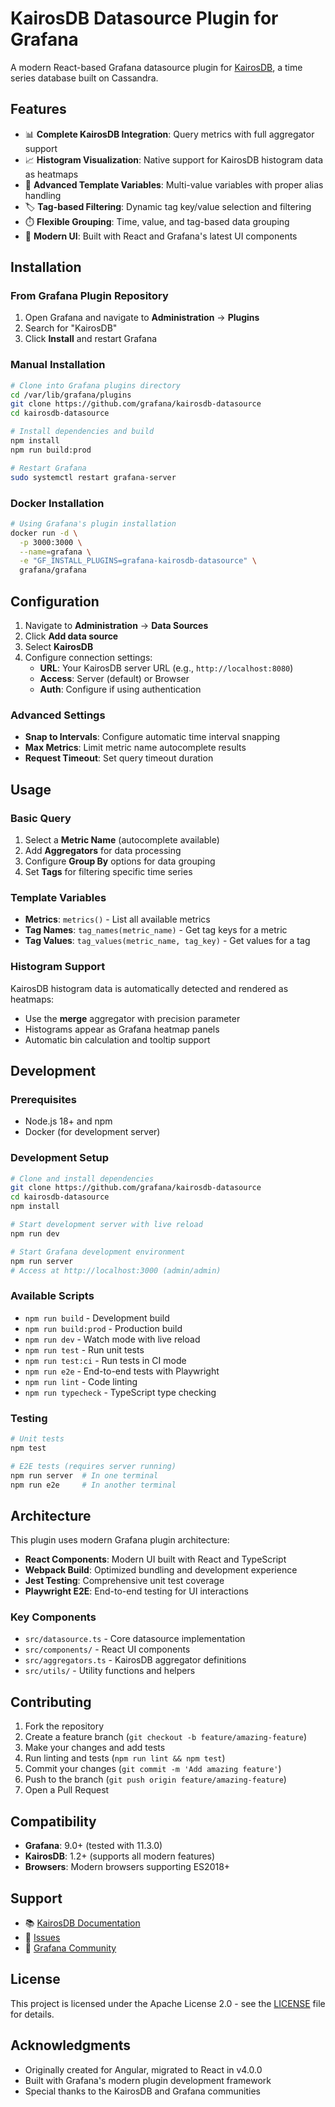 # KairosDB Datasource Plugin for Grafana

A modern React-based Grafana datasource plugin for [KairosDB](https://kairosdb.github.io/), a time series database built on Cassandra.

## Features

- 📊 **Complete KairosDB Integration**: Query metrics with full aggregator support
- 📈 **Histogram Visualization**: Native support for KairosDB histogram data as heatmaps  
- 🎯 **Advanced Template Variables**: Multi-value variables with proper alias handling
- 🏷️ **Tag-based Filtering**: Dynamic tag key/value selection and filtering
- ⏱️ **Flexible Grouping**: Time, value, and tag-based data grouping
- 🚀 **Modern UI**: Built with React and Grafana's latest UI components

## Installation

### From Grafana Plugin Repository
1. Open Grafana and navigate to **Administration** → **Plugins**
2. Search for "KairosDB"
3. Click **Install** and restart Grafana

### Manual Installation
```bash
# Clone into Grafana plugins directory
cd /var/lib/grafana/plugins
git clone https://github.com/grafana/kairosdb-datasource
cd kairosdb-datasource

# Install dependencies and build
npm install
npm run build:prod

# Restart Grafana
sudo systemctl restart grafana-server
```

### Docker Installation
```bash
# Using Grafana's plugin installation
docker run -d \
  -p 3000:3000 \
  --name=grafana \
  -e "GF_INSTALL_PLUGINS=grafana-kairosdb-datasource" \
  grafana/grafana
```

## Configuration

1. Navigate to **Administration** → **Data Sources**
2. Click **Add data source**
3. Select **KairosDB**
4. Configure connection settings:
   - **URL**: Your KairosDB server URL (e.g., `http://localhost:8080`)
   - **Access**: Server (default) or Browser
   - **Auth**: Configure if using authentication

### Advanced Settings
- **Snap to Intervals**: Configure automatic time interval snapping
- **Max Metrics**: Limit metric name autocomplete results
- **Request Timeout**: Set query timeout duration

## Usage

### Basic Query
1. Select a **Metric Name** (autocomplete available)
2. Add **Aggregators** for data processing
3. Configure **Group By** options for data grouping
4. Set **Tags** for filtering specific time series

### Template Variables
- **Metrics**: `metrics()` - List all available metrics
- **Tag Names**: `tag_names(metric_name)` - Get tag keys for a metric  
- **Tag Values**: `tag_values(metric_name, tag_key)` - Get values for a tag

### Histogram Support
KairosDB histogram data is automatically detected and rendered as heatmaps:
- Use the **merge** aggregator with precision parameter
- Histograms appear as Grafana heatmap panels
- Automatic bin calculation and tooltip support

## Development

### Prerequisites
- Node.js 18+ and npm
- Docker (for development server)

### Development Setup
```bash
# Clone and install dependencies
git clone https://github.com/grafana/kairosdb-datasource
cd kairosdb-datasource
npm install

# Start development server with live reload
npm run dev

# Start Grafana development environment
npm run server
# Access at http://localhost:3000 (admin/admin)
```

### Available Scripts
- `npm run build` - Development build
- `npm run build:prod` - Production build  
- `npm run dev` - Watch mode with live reload
- `npm run test` - Run unit tests
- `npm run test:ci` - Run tests in CI mode
- `npm run e2e` - End-to-end tests with Playwright
- `npm run lint` - Code linting
- `npm run typecheck` - TypeScript type checking

### Testing
```bash
# Unit tests
npm test

# E2E tests (requires server running)
npm run server  # In one terminal
npm run e2e     # In another terminal
```

## Architecture

This plugin uses modern Grafana plugin architecture:
- **React Components**: Modern UI built with React and TypeScript
- **Webpack Build**: Optimized bundling and development experience  
- **Jest Testing**: Comprehensive unit test coverage
- **Playwright E2E**: End-to-end testing for UI interactions

### Key Components
- `src/datasource.ts` - Core datasource implementation
- `src/components/` - React UI components
- `src/aggregators.ts` - KairosDB aggregator definitions
- `src/utils/` - Utility functions and helpers

## Contributing

1. Fork the repository
2. Create a feature branch (`git checkout -b feature/amazing-feature`)
3. Make your changes and add tests
4. Run linting and tests (`npm run lint && npm test`)
5. Commit your changes (`git commit -m 'Add amazing feature'`)
6. Push to the branch (`git push origin feature/amazing-feature`)  
7. Open a Pull Request

## Compatibility

- **Grafana**: 9.0+ (tested with 11.3.0)
- **KairosDB**: 1.2+ (supports all modern features)
- **Browsers**: Modern browsers supporting ES2018+

## Support

- 📚 [KairosDB Documentation](https://kairosdb.github.io/docs/build/html/)
- 🐛 [Issues](https://github.com/grafana/kairosdb-datasource/issues)
- 💬 [Grafana Community](https://community.grafana.com/)

## License

This project is licensed under the Apache License 2.0 - see the [LICENSE](LICENSE) file for details.

## Acknowledgments

- Originally created for Angular, migrated to React in v4.0.0
- Built with Grafana's modern plugin development framework
- Special thanks to the KairosDB and Grafana communities
